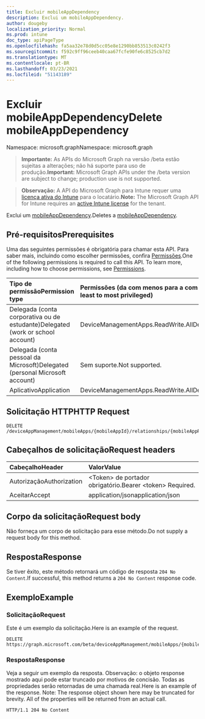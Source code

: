 ```yaml
---
title: Excluir mobileAppDependency
description: Exclui um mobileAppDependency.
author: dougeby
localization_priority: Normal
ms.prod: intune
doc_type: apiPageType
ms.openlocfilehash: fa5aa32e78d0d5cc05e8e1290bb853513c0242f3
ms.sourcegitcommit: f592c9ff96ceeb40caa67fcfe90fe6c8525cb7d2
ms.translationtype: MT
ms.contentlocale: pt-BR
ms.lasthandoff: 03/23/2021
ms.locfileid: "51143189"
---
```

# <a name="delete-mobileappdependency"></a><span data-ttu-id="d21f7-103">Excluir mobileAppDependency</span><span class="sxs-lookup"><span data-stu-id="d21f7-103">Delete mobileAppDependency</span></span>

<span data-ttu-id="d21f7-104">Namespace: microsoft.graph</span><span class="sxs-lookup"><span data-stu-id="d21f7-104">Namespace: microsoft.graph</span></span>

> <span data-ttu-id="d21f7-105">**Importante:** As APIs do Microsoft Graph na versão /beta estão sujeitas a alterações; não há suporte para uso de produção.</span><span class="sxs-lookup"><span data-stu-id="d21f7-105">**Important:** Microsoft Graph APIs under the /beta version are subject to change; production use is not supported.</span></span>

> <span data-ttu-id="d21f7-106">**Observação:** A API do Microsoft Graph para Intune requer uma [licença ativa do Intune](https://go.microsoft.com/fwlink/?linkid=839381) para o locatário.</span><span class="sxs-lookup"><span data-stu-id="d21f7-106">**Note:** The Microsoft Graph API for Intune requires an [active Intune license](https://go.microsoft.com/fwlink/?linkid=839381) for the tenant.</span></span>

<span data-ttu-id="d21f7-107">Exclui um [mobileAppDependency](../resources/intune-apps-mobileappdependency.md).</span><span class="sxs-lookup"><span data-stu-id="d21f7-107">Deletes a [mobileAppDependency](../resources/intune-apps-mobileappdependency.md).</span></span>

## <a name="prerequisites"></a><span data-ttu-id="d21f7-108">Pré-requisitos</span><span class="sxs-lookup"><span data-stu-id="d21f7-108">Prerequisites</span></span>
<span data-ttu-id="d21f7-p101">Uma das seguintes permissões é obrigatória para chamar esta API. Para saber mais, incluindo como escolher permissões, confira [Permissões](/graph/permissions-reference).</span><span class="sxs-lookup"><span data-stu-id="d21f7-p101">One of the following permissions is required to call this API. To learn more, including how to choose permissions, see [Permissions](/graph/permissions-reference).</span></span>

|<span data-ttu-id="d21f7-111">Tipo de permissão</span><span class="sxs-lookup"><span data-stu-id="d21f7-111">Permission type</span></span>|<span data-ttu-id="d21f7-112">Permissões (da com menos para a com mais privilégios)</span><span class="sxs-lookup"><span data-stu-id="d21f7-112">Permissions (from least to most privileged)</span></span>|
|:---|:---|
|<span data-ttu-id="d21f7-113">Delegada (conta corporativa ou de estudante)</span><span class="sxs-lookup"><span data-stu-id="d21f7-113">Delegated (work or school account)</span></span>|<span data-ttu-id="d21f7-114">DeviceManagementApps.ReadWrite.All</span><span class="sxs-lookup"><span data-stu-id="d21f7-114">DeviceManagementApps.ReadWrite.All</span></span>|
|<span data-ttu-id="d21f7-115">Delegada (conta pessoal da Microsoft)</span><span class="sxs-lookup"><span data-stu-id="d21f7-115">Delegated (personal Microsoft account)</span></span>|<span data-ttu-id="d21f7-116">Sem suporte.</span><span class="sxs-lookup"><span data-stu-id="d21f7-116">Not supported.</span></span>|
|<span data-ttu-id="d21f7-117">Aplicativo</span><span class="sxs-lookup"><span data-stu-id="d21f7-117">Application</span></span>|<span data-ttu-id="d21f7-118">DeviceManagementApps.ReadWrite.All</span><span class="sxs-lookup"><span data-stu-id="d21f7-118">DeviceManagementApps.ReadWrite.All</span></span>|

## <a name="http-request"></a><span data-ttu-id="d21f7-119">Solicitação HTTP</span><span class="sxs-lookup"><span data-stu-id="d21f7-119">HTTP Request</span></span>
<!-- {
  "blockType": "ignored"
}
-->
``` http
DELETE /deviceAppManagement/mobileApps/{mobileAppId}/relationships/{mobileAppRelationshipId}
```

## <a name="request-headers"></a><span data-ttu-id="d21f7-120">Cabeçalhos de solicitação</span><span class="sxs-lookup"><span data-stu-id="d21f7-120">Request headers</span></span>
|<span data-ttu-id="d21f7-121">Cabeçalho</span><span class="sxs-lookup"><span data-stu-id="d21f7-121">Header</span></span>|<span data-ttu-id="d21f7-122">Valor</span><span class="sxs-lookup"><span data-stu-id="d21f7-122">Value</span></span>|
|:---|:---|
|<span data-ttu-id="d21f7-123">Autorização</span><span class="sxs-lookup"><span data-stu-id="d21f7-123">Authorization</span></span>|<span data-ttu-id="d21f7-124">&lt;Token&gt; de portador obrigatório.</span><span class="sxs-lookup"><span data-stu-id="d21f7-124">Bearer &lt;token&gt; Required.</span></span>|
|<span data-ttu-id="d21f7-125">Aceitar</span><span class="sxs-lookup"><span data-stu-id="d21f7-125">Accept</span></span>|<span data-ttu-id="d21f7-126">application/json</span><span class="sxs-lookup"><span data-stu-id="d21f7-126">application/json</span></span>|

## <a name="request-body"></a><span data-ttu-id="d21f7-127">Corpo da solicitação</span><span class="sxs-lookup"><span data-stu-id="d21f7-127">Request body</span></span>
<span data-ttu-id="d21f7-128">Não forneça um corpo de solicitação para esse método.</span><span class="sxs-lookup"><span data-stu-id="d21f7-128">Do not supply a request body for this method.</span></span>

## <a name="response"></a><span data-ttu-id="d21f7-129">Resposta</span><span class="sxs-lookup"><span data-stu-id="d21f7-129">Response</span></span>
<span data-ttu-id="d21f7-130">Se tiver êxito, este método retornará um código de resposta `204 No Content`.</span><span class="sxs-lookup"><span data-stu-id="d21f7-130">If successful, this method returns a `204 No Content` response code.</span></span>

## <a name="example"></a><span data-ttu-id="d21f7-131">Exemplo</span><span class="sxs-lookup"><span data-stu-id="d21f7-131">Example</span></span>

### <a name="request"></a><span data-ttu-id="d21f7-132">Solicitação</span><span class="sxs-lookup"><span data-stu-id="d21f7-132">Request</span></span>
<span data-ttu-id="d21f7-133">Este é um exemplo da solicitação.</span><span class="sxs-lookup"><span data-stu-id="d21f7-133">Here is an example of the request.</span></span>
``` http
DELETE https://graph.microsoft.com/beta/deviceAppManagement/mobileApps/{mobileAppId}/relationships/{mobileAppRelationshipId}
```

### <a name="response"></a><span data-ttu-id="d21f7-134">Resposta</span><span class="sxs-lookup"><span data-stu-id="d21f7-134">Response</span></span>
<span data-ttu-id="d21f7-p102">Veja a seguir um exemplo da resposta. Observação: o objeto response mostrado aqui pode estar truncado por motivos de concisão. Todas as propriedades serão retornadas de uma chamada real.</span><span class="sxs-lookup"><span data-stu-id="d21f7-p102">Here is an example of the response. Note: The response object shown here may be truncated for brevity. All of the properties will be returned from an actual call.</span></span>
``` http
HTTP/1.1 204 No Content
```




